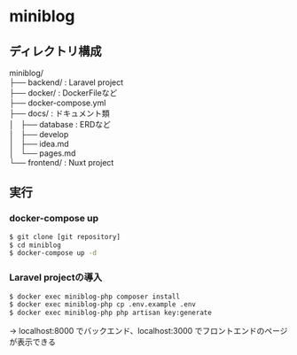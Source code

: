 # miniblog

## ディレクトリ構成
miniblog/  
├── backend/ : Laravel project  
├── docker/ : DockerFileなど  
├── docker-compose.yml  
├── docs/ : ドキュメント類  
│   ├── database : ERDなど  
│   ├── develop  
│   ├── idea.md  
│   └── pages.md  
└── frontend/ : Nuxt project  

## 実行
### docker-compose up
```bash
$ git clone [git repository]
$ cd miniblog
$ docker-compose up -d
```

### Laravel projectの導入
```bash
$ docker exec miniblog-php composer install
$ docker exec miniblog-php cp .env.example .env
$ docker exec miniblog-php php artisan key:generate
```

-> localhost:8000 でバックエンド、localhost:3000 でフロントエンドのページが表示できる